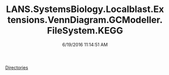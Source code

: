 ﻿---
title: LANS.SystemsBiology.Localblast.Extensions.VennDiagram.GCModeller.FileSystem.KEGG
date: 6/19/2016 11:14:51 AM
---

[Directories](T-LANS.SystemsBiology.Localblast.Extensions.VennDiagram.GCModeller.FileSystem.KEGG.Directories.html)
